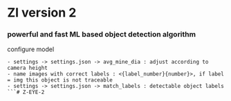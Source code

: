 # ZI version 2
### powerful and fast ML based object detection algorithm

configure model
```
- settings -> settings.json -> avg_mine_dia : adjust according to camera height
- name images with correct labels : <{label_number}{number}>, if label = img this object is not traceable
- settings -> settings.json -> match_labels : detectable object labels
```# Z-EYE-2
